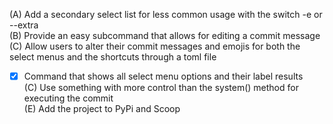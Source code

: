 (A) Add a secondary select list for less common usage with the switch -e or --extra  
(B) Provide an easy subcommand that allows for editing a commit message  
(C) Allow users to alter their commit messages and emojis for both the select menus and the shortcuts through a toml file  
- [x] Command that shows all select menu options and their label results  
(C) Use something with more control than the system() method for executing the commit  
(E) Add the project to PyPi and Scoop
